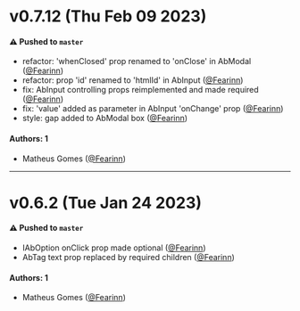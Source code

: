 # v0.7.12 (Thu Feb 09 2023)

#### ⚠️ Pushed to `master`

- refactor: 'whenClosed' prop renamed to 'onClose' in AbModal ([@Fearinn](https://github.com/Fearinn))
- refactor: prop 'id' renamed to 'htmlId' in AbInput ([@Fearinn](https://github.com/Fearinn))
- fix: AbInput controlling props reimplemented and made required ([@Fearinn](https://github.com/Fearinn))
- fix: 'value' added as parameter in AbInput 'onChange' prop ([@Fearinn](https://github.com/Fearinn))
- style: gap added to AbModal box ([@Fearinn](https://github.com/Fearinn))

#### Authors: 1

- Matheus Gomes ([@Fearinn](https://github.com/Fearinn))

---

# v0.6.2 (Tue Jan 24 2023)

#### ⚠️ Pushed to `master`

- IAbOption onClick prop made optional ([@Fearinn](https://github.com/Fearinn))
- AbTag text prop replaced by required children ([@Fearinn](https://github.com/Fearinn))

#### Authors: 1

- Matheus Gomes ([@Fearinn](https://github.com/Fearinn))
